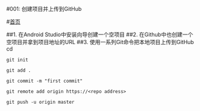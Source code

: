 #001: 创建项目并上传到GitHub

#[首页](./../README.md)

##1. 在Android Studio中安装向导创建一个空项目
##2. 在Github中也创建一个空项目并拿到项目地址的URL
##3. 使用一系列Git命令把本地项目上传到GitHub
	cd <localProjectDir>
	
	git init
	
	git add . 
	
	git commit -m "first commit"
	
	git remote add origin https://<repo address>
	
	git push -u origin master